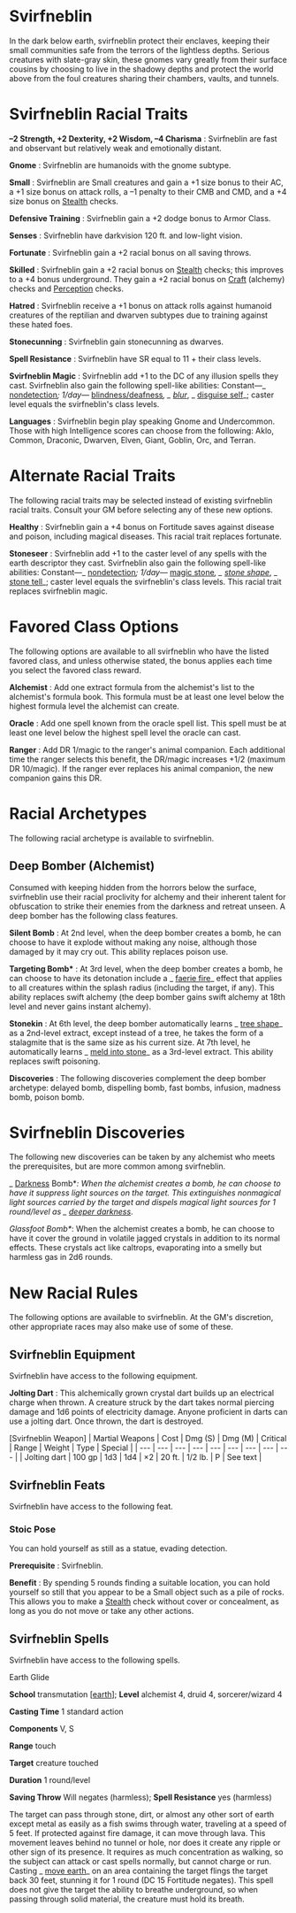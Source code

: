 # Svirfneblin

In the dark below earth, svirfneblin protect their enclaves, keeping their small communities safe from the terrors of the lightless depths. Serious creatures with slate-gray skin, these gnomes vary greatly from their surface cousins by choosing to live in the shadowy depths and protect the world above from the foul creatures sharing their chambers, vaults, and tunnels.

# Svirfneblin Racial Traits

**–2 Strength, +2 Dexterity, +2 Wisdom, –4 Charisma** : Svirfneblin are fast and observant but relatively weak and emotionally distant.

**Gnome** : Svirfneblin are humanoids with the gnome subtype.

**Small** : Svirfneblin are Small creatures and gain a +1 size bonus to their AC, a +1 size bonus on attack rolls, a –1 penalty to their CMB and CMD, and a +4 size bonus on [Stealth](skills/stealth#_stealth) checks.

**Defensive Training** : Svirfneblin gain a +2 dodge bonus to Armor Class.

**Senses** : Svirfneblin have darkvision 120 ft. and low-light vision.

**Fortunate** : Svirfneblin gain a +2 racial bonus on all saving throws.

**Skilled** : Svirfneblin gain a +2 racial bonus on [Stealth](skills/stealth#_stealth) checks; this improves to a +4 bonus underground. They gain a +2 racial bonus on [Craft](skills/craft#_craft) (alchemy) checks and [Perception](skills/perception#_perception) checks.

**Hatred** : Svirfneblin receive a +1 bonus on attack rolls against humanoid creatures of the reptilian and dwarven subtypes due to training against these hated foes.

**Stonecunning** : Svirfneblin gain stonecunning as dwarves.

**Spell Resistance** : Svirfneblin have SR equal to 11 + their class levels.

**Svirfneblin Magic** : Svirfneblin add +1 to the DC of any illusion spells they cast. Svirfneblin also gain the following spell-like abilities: Constant—_ [nondetection](spells/nondetection#_nondetection)_; 1/day—_ [blindness/deafness](spells/blindnessDeafness#_blindness-deafness)_, _ [blur](spells/blur#_blur)_, _ [disguise self](spells/disguiseSelf#_disguise-self)_; caster level equals the svirfneblin's class levels.

**Languages** : Svirfneblin begin play speaking Gnome and Undercommon. Those with high Intelligence scores can choose from the following: Aklo, Common, Draconic, Dwarven, Elven, Giant, Goblin, Orc, and Terran.

# Alternate Racial Traits

The following racial traits may be selected instead of existing svirfneblin racial traits. Consult your GM before selecting any of these new options.

**Healthy** : Svirfneblin gain a +4 bonus on Fortitude saves against disease and poison, including magical diseases. This racial trait replaces fortunate.

**Stoneseer** : Svirfneblin add +1 to the caster level of any spells with the earth descriptor they cast. Svirfneblin also gain the following spell-like abilities: Constant—_ [nondetection](spells/nondetection#_nondetection)_; 1/day—_ [magic stone](spells/magicStone#_magic-stone)_, _ [stone shape](spells/stoneShape#_stone-shape)_, _ [stone tell](spells/stoneTell#_stone-tell)_; caster level equals the svirfneblin's class levels. This racial trait replaces svirfneblin magic.

# Favored Class Options

The following options are available to all svirfneblin who have the listed favored class, and unless otherwise stated, the bonus applies each time you select the favored class reward.

**Alchemist** : Add one extract formula from the alchemist's list to the alchemist's formula book. This formula must be at least one level below the highest formula level the alchemist can create.

**Oracle** : Add one spell known from the oracle spell list. This spell must be at least one level below the highest spell level the oracle can cast.

**Ranger** : Add DR 1/magic to the ranger's animal companion. Each additional time the ranger selects this benefit, the DR/magic increases +1/2 (maximum DR 10/magic). If the ranger ever replaces his animal companion, the new companion gains this DR.

# Racial Archetypes

The following racial archetype is available to svirfneblin.

## Deep Bomber (Alchemist)

Consumed with keeping hidden from the horrors below the surface, svirfneblin use their racial proclivity for alchemy and their inherent talent for obfuscation to strike their enemies from the darkness and retreat unseen. A deep bomber has the following class features.

**Silent Bomb** : At 2nd level, when the deep bomber creates a bomb, he can choose to have it explode without making any noise, although those damaged by it may cry out. This ability replaces poison use.

**Targeting Bomb\*** : At 3rd level, when the deep bomber creates a bomb, he can choose to have its detonation include a _ [faerie fire](spells/faerieFire#_faerie-fire)_ effect that applies to all creatures within the splash radius (including the target, if any). This ability replaces swift alchemy (the deep bomber gains swift alchemy at 18th level and never gains instant alchemy).

**Stonekin** : At 6th level, the deep bomber automatically learns _ [tree shape](spells/treeShape#_tree-shape)_ as a 2nd-level extract, except instead of a tree, he takes the form of a stalagmite that is the same size as his current size. At 7th level, he automatically learns _ [meld into stone](spells/meldIntoStone#_meld-into-stone)_ as a 3rd-level extract. This ability replaces swift poisoning.

**Discoveries** : The following discoveries complement the deep bomber archetype: delayed bomb, dispelling bomb, fast bombs, infusion, madness bomb, poison bomb.

# Svirfneblin Discoveries

The following new discoveries can be taken by any alchemist who meets the prerequisites, but are more common among svirfneblin.

_ [Darkness](spells/darkness#_darkness) Bomb\*_: When the alchemist creates a bomb, he can choose to have it suppress light sources on the target. This extinguishes nonmagical light sources carried by the target and dispels magical light sources for 1 round/level as _ [deeper darkness](spells/deeperDarkness#_deeper-darkness)_.

_Glassfoot Bomb\*_: When the alchemist creates a bomb, he can choose to have it cover the ground in volatile jagged crystals in addition to its normal effects. These crystals act like caltrops, evaporating into a smelly but harmless gas in 2d6 rounds.

# New Racial Rules

The following options are available to svirfneblin. At the GM's discretion, other appropriate races may also make use of some of these.

## Svirfneblin Equipment

Svirfneblin have access to the following equipment.

**Jolting Dart** : This alchemically grown crystal dart builds up an electrical charge when thrown. A creature struck by the dart takes normal piercing damage and 1d6 points of electricity damage. Anyone proficient in darts can use a jolting dart. Once thrown, the dart is destroyed.

[Svirfneblin Weapon]
| Martial Weapons | Cost | Dmg (S) | Dmg (M) | Critical | Range | Weight | Type | Special |
| --- | --- | --- | --- | --- | --- | --- | --- | --- |
| Jolting dart | 100 gp | 1d3 | 1d4 | ×2 | 20 ft. | 1/2 lb. | P | See text |

## Svirfneblin Feats

Svirfneblin have access to the following feat.

### Stoic Pose

You can hold yourself as still as a statue, evading detection.

**Prerequisite** : Svirfneblin.

**Benefit** : By spending 5 rounds finding a suitable location, you can hold yourself so still that you appear to be a Small object such as a pile of rocks. This allows you to make a [Stealth](skills/stealth#_stealth) check without cover or concealment, as long as you do not move or take any other actions.

## Svirfneblin Spells

Svirfneblin have access to the following spells.

Earth Glide

**School** transmutation [[earth](monsters/creatureTypes#_earth-subtype)]; **Level** alchemist 4, druid 4, sorcerer/wizard 4

**Casting Time** 1 standard action

**Components** V, S

**Range** touch

**Target** creature touched

**Duration** 1 round/level

**Saving Throw** Will negates (harmless); **Spell Resistance** yes (harmless)

The target can pass through stone, dirt, or almost any other sort of earth except metal as easily as a fish swims through water, traveling at a speed of 5 feet. If protected against fire damage, it can move through lava. This movement leaves behind no tunnel or hole, nor does it create any ripple or other sign of its presence. It requires as much concentration as walking, so the subject can attack or cast spells normally, but cannot charge or run. Casting _ [move earth](spells/moveEarth#_move-earth)_ on an area containing the target flings the target back 30 feet, stunning it for 1 round (DC 15 Fortitude negates). This spell does not give the target the ability to breathe underground, so when passing through solid material, the creature must hold its breath.

